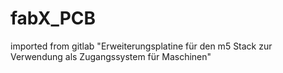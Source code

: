 # fabX_PCB

imported from gitlab
"Erweiterungsplatine für den m5 Stack zur Verwendung als Zugangssystem für Maschinen"
